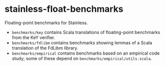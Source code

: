 # stainless-float-benchmarks
Floating-point benchmarks for Stainless.

- `benchmarks/key` contains Scala translations of floating-point benchmarks from the KeY verifier.
- `benchmarks/fdlibm` contains benchmarks showing lemmas of a Scala translation of the FdLibm library.
- `benchmarks/empirical` contains benchmarks based on an empirical code study; some of these depend on `benchmarks/empirical/utils.scala`.
